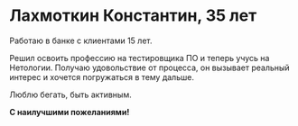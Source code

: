 # Лахмоткин Константин, 35 лет

Работаю в банке с клиентами 15 лет.

Решил освоить профессию на тестировщика ПО и теперь учусь на Нетологии.
Получаю удовольствие от процесса, он вызывает реальный интерес и хочется погружаться в тему дальше. 

Люблю бегать, быть активным.

**С наилучшими пожеланиями!**